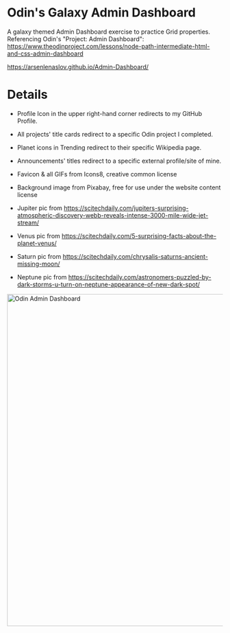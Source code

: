 # Odin's Galaxy Admin Dashboard

A galaxy themed Admin Dashboard exercise to practice Grid properties. Referencing Odin's "Project: Admin Dashboard": https://www.theodinproject.com/lessons/node-path-intermediate-html-and-css-admin-dashboard

https://arsenlenaslov.github.io/Admin-Dashboard/

# Details
- Profile Icon in the upper right-hand corner redirects to my GitHub Profile.
- All projects' title cards redirect to a specific Odin project I completed.
- Planet icons in Trending redirect to their specific Wikipedia page.
- Announcements' titles redirect to a specific external profile/site of mine.

- Favicon & all GIFs from Icons8, creative common license
- Background image from Pixabay, free for use under the website content license
- Jupiter pic from https://scitechdaily.com/jupiters-surprising-atmospheric-discovery-webb-reveals-intense-3000-mile-wide-jet-stream/
- Venus pic from https://scitechdaily.com/5-surprising-facts-about-the-planet-venus/
- Saturn pic from https://scitechdaily.com/chrysalis-saturns-ancient-missing-moon/
- Neptune pic from https://scitechdaily.com/astronomers-puzzled-by-dark-storms-u-turn-on-neptune-appearance-of-new-dark-spot/

<img width="1908" height="774" alt="Odin Admin Dashboard" src="https://github.com/user-attachments/assets/8c58ea7b-1452-4318-ac45-8c1dd76541c0" />
